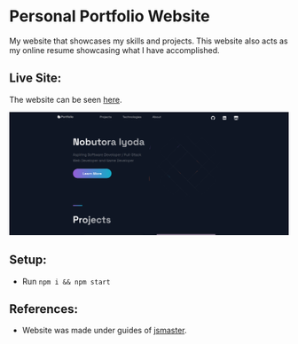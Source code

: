 # Personal Portfolio Website
My website that showcases my skills and projects. This website also acts as my online resume showcasing what I have accomplished.

## Live Site:
The website can be seen [here](https://niyoda.onrender.com/).

![screenshot of website](https://github.com/Noby1Kenobi/portfolio-website/blob/main/public/images/screenshot.png)

## Setup:
- Run `npm i && npm start`

## References:
- Website was made under guides of [jsmaster](https://www.youtube.com/watch?v=F627pKNUCVQ&t=31764s).
